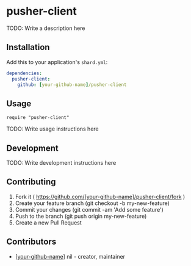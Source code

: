 # pusher-client

TODO: Write a description here

## Installation

Add this to your application's `shard.yml`:

```yaml
dependencies:
  pusher-client:
    github: [your-github-name]/pusher-client
```

## Usage

```crystal
require "pusher-client"
```

TODO: Write usage instructions here

## Development

TODO: Write development instructions here

## Contributing

1. Fork it ( https://github.com/[your-github-name]/pusher-client/fork )
2. Create your feature branch (git checkout -b my-new-feature)
3. Commit your changes (git commit -am 'Add some feature')
4. Push to the branch (git push origin my-new-feature)
5. Create a new Pull Request

## Contributors

- [[your-github-name]](https://github.com/[your-github-name]) nil - creator, maintainer
